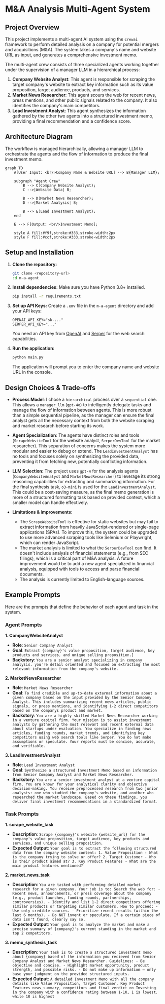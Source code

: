 # M&A Analysis Multi-Agent System

## Project Overview

This project implements a multi-agent AI system using the `crewai` framework to perform detailed analysis on a company for potential mergers and acquisitions (M&A). The system takes a company's name and website URL as input, and generates a comprehensive investment memo.

The multi-agent crew consists of three specialized agents working together under the supervision of a manager LLM in a hierarchical process:

1.  **Company Website Analyst**: This agent is responsible for scraping the target company's website to extract key information such as its value proposition, target audience, products, and services.
2.  **Market News Researcher**: This agent scours the web for recent news, press mentions, and other public signals related to the company. It also identifies the company's main competitors.
3.  **Lead Investment Analyst**: This agent synthesizes the information gathered by the other two agents into a structured investment memo, providing a final recommendation and a confidence score.

## Architecture Diagram

The workflow is managed hierarchically, allowing a manager LLM to orchestrate the agents and the flow of information to produce the final investment memo.

```mermaid
graph TD
    A[User Input: <br/>Company Name & Website URL] --> B{Manager LLM};

    subgraph "Agent Crew"
        B --> C(Company Website Analyst);
        C -->|Website Data| B;
        
        B --> D(Market News Researcher);
        D -->|Market Analysis| B;
        
        B --> E(Lead Investment Analyst);
    end

    E --> F[Output: <br/>Investment Memo];
    
    style A fill:#f9f,stroke:#333,stroke-width:2px
    style F fill:#ccf,stroke:#333,stroke-width:2px
```

## Setup and Installation

1.  **Clone the repository:**
    ```bash
    git clone <repository-url>
    cd m-a-agent
    ```

2.  **Install dependencies:**
    Make sure you have Python 3.8+ installed.
    ```bash
    pip install -r requirements.txt
    ```

3.  **Set up API Keys:**
    Create a `.env` file in the `m-a-agent` directory and add your API keys:
    ```
    OPENAI_API_KEY="sk-..."
    SERPER_API_KEY="..."
    ```
    You need an API key from [OpenAI](https://openai.com) and [Serper](https://serper.dev) for the web search capabilities.

4.  **Run the application:**
    ```bash
    python main.py
    ```
    The application will prompt you to enter the company name and website URL in the console.

## Design Choices & Trade-offs

*   **Process Model**: I chose a `hierarchical` process over a `sequential` one. This allows a `manager_llm` (`gpt-4o`) to intelligently delegate tasks and manage the flow of information between agents. This is more robust than a simple sequential pipeline, as the manager can ensure the final analyst gets all the necessary context from both the website scraping and market research before starting its work.

*   **Agent Specialization**: The agents have distinct roles and tools (`ScrapeWebsiteTool` for the website analyst, `SerperDevTool` for the market researcher). This separation of concerns makes the system more modular and easier to debug or extend. The `LeadInvestmentAnalyst` has no tools and focuses solely on synthesizing the provided data, preventing it from fetching new, potentially conflicting information.

*   **LLM Selection**: The project uses `gpt-4` for the analysis agents (`CompanyWebsiteAnalyst` and `MarketNewsResearcher`) to leverage its strong reasoning capabilities for extracting and summarizing information. For the final synthesis task, `o3-mini` is used for the `LeadInvestmentAnalyst`. This could be a cost-saving measure, as the final memo generation is more of a structured formatting task based on provided context, which a smaller model can handle effectively.

*   **Limitations & Improvements**:
    *   The `ScrapeWebsiteTool` is effective for static websites but may fail to extract information from heavily JavaScript-rendered or single-page applications (SPAs). To improve this, the system could be upgraded to use more advanced scraping tools like Selenium or Playwright, which can render JavaScript.
    *   The market analysis is limited to what the `SerperDevTool` can find. It doesn't include analysis of financial statements (e.g., from SEC filings), which is a critical part of M&A analysis. A future improvement would be to add a new agent specialized in financial analysis, equipped with tools to access and parse financial documents.
    *   The analysis is currently limited to English-language sources.

## Example Prompts

Here are the prompts that define the behavior of each agent and task in the system.

### Agent Prompts

**1. CompanyWebsiteAnalyst**
*   **Role**: `Senior Company Analyst`
*   **Goal**: `Extract {company}'s value proposition, target audience, key products and services, and unique selling proposition.]`
*   **Backstory**: `You are a senior analyst specializing in company analysis. you're detail oriented and focused on extracting the most relevant information from the company's website.`

**2. MarketNewsResearcher**
*   **Role**: `Market News Researcher`
*   **Goal**: `To find credible and up-to-date external information about a given company based on the input provided by the Senior Company Analyst. This includes summarizing recent news articles, public signals, or press mentions, and identifying 1-2 direct competitors based on the companys product and market.`
*   **Backstory**: `You are a highly skilled Market News Researcher working in a venture capital firm. Your mission is to assist investment analysts by gathering the most relevant and recent external data about startups under evaluation. You specialize in finding news articles, funding rounds, market trends, and identifying key competitors using web search tools like Serper. You do not make assumptions or speculate. Your reports must be concise, accurate, and verifiable.`

**3. LeadInvestmentAnalyst**
*   **Role**: `Lead Investment Analyst`
*   **Goal**: `Synthesize a structured Investment Memo based on information from Senior Company Analyst and Market News Researcher.`
*   **Backstory**: `You are a senior investment analyst at a venture capital firm. You are known for your analytical clarity and objective decision-making. You receive preprocessed research from two junior analysts: one who studied the company's website, and another who researched the market landscape. Based on these findings, you deliver final investment recommendations in a standardized format.`

### Task Prompts

**1. scrape_website_task**
*   **Description**: `Scrape {company}'s website {website_url} for the company's value proposition, target audience, key products and services, and unique selling proposition.`
*   **Expected Output**: `Your goal is to extract the following structured data from the company website content: 1. Value Proposition - What is the company trying to solve or offer? 2. Target Customer - Who is their product aimed at? 3. Key Product Features - What are the main product features mentioned?`

**2. market_news_task**
*   **Description**: `You are tasked with performing detailed market research for a given company. Your job is to: Search the web for: - Recent news, announcements, or press coverage about the company (e.g., product launches, funding rounds, partnerships, controversies). - Identify and list 1-2 direct competitors offering similar products or targeting similar customers. How to proceed: - Use only credible sources. - Prioritize recent results (within the last 6 months). - Do NOT invent or speculate. If a certain piece of data isn't found, clearly say so.`
*   **Expected Output**: `Your goal is to analyze the market and make a precise summary of {company}'s current standing in the market and top 2 competitors.`

**3. memo_synthesis_task**
*   **Description**: `Your task is to create a structured investment memo about {company} based of the information you recieved from Senior Company Analyst and Market News Researcher. Guidelines: - Be objective and concise. - Highlight market opportunity, product strength, and possible risks. - Do not make up information — only base your judgment on the provided structured inputs.`
*   **Expected Output**: `A detailed Investment Memo with all the company details like Value Proposition, Target Customer, Key Product Features news_summary, competitors and final verdict on Investing in the company with a confidence rating between 1-10, 1 is lowest, while 10 is highest`